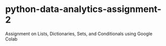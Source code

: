 # python-data-analytics-assignment-2
Assignment on Lists, Dictionaries, Sets, and Conditionals using Google Colab
